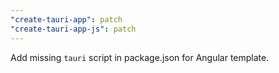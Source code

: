 ```yaml
---
"create-tauri-app": patch
"create-tauri-app-js": patch
---
```


Add missing `tauri` script in package.json for Angular template.